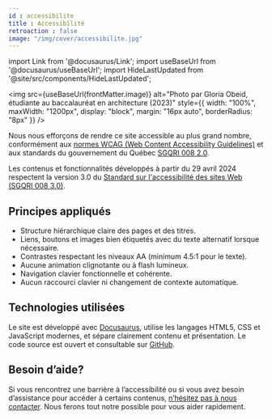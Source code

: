 ```yaml
---
id : accessibilite
title : Accessibilité
retroaction : false
image: "/img/cover/accessibilite.jpg"
---
```


import Link from '@docusaurus/Link';
import useBaseUrl from '@docusaurus/useBaseUrl';
import HideLastUpdated from '@site/src/components/HideLastUpdated';

<HideLastUpdated/>

<img 
  src={useBaseUrl(frontMatter.image)} 
  alt="Photo par Gloria Obeid, étudiante au baccalauréat en architecture (2023)"
  style={{
    width: "100%",
    maxWidth: "1200px",
    display: "block",
    margin: "16px auto",
    borderRadius: "8px"
  }} 
/>

Nous nous efforçons de rendre ce site accessible au plus grand nombre, conformément aux [normes WCAG (Web Content Accessibility Guidelines)](https://www.w3.org/WAI/standards-guidelines/wcag/) et aux standards du gouvernement du Québec [SGQRI 008 2.0](https://cdn-contenu.quebec.ca/cdn-contenu/adm/min/cybersecurite_numerique/Standard_sur_l_accessibilite/standard-access-web.pdf).

Les contenus et fonctionnalités développés à partir du 29 avril 2024 respectent la version 3.0 du [Standard sur l'accessibilité des sites Web (SGQRI 008 3.0)](https://www.quebec.ca/gouvernement/ministere/cybersecurite-numerique/publications/standard-accessibilite-sites-web).

## Principes appliqués

- Structure hiérarchique claire des pages et des titres.
- Liens, boutons et images bien étiquetés avec du texte alternatif lorsque nécessaire.
- Contrastes respectant les niveaux AA (minimum 4.5:1 pour le texte).
- Aucune animation clignotante ou à flash lumineux.
- Navigation clavier fonctionnelle et cohérente.
- Aucun raccourci clavier ni changement de contexte automatique.

## Technologies utilisées

Le site est développé avec [Docusaurus](https://docusaurus.io/), utilise les langages HTML5, CSS et JavaScript modernes, et sépare clairement contenu et présentation. Le code source est ouvert et consultable sur [GitHub](https://github.com/bibudem/techno).

## Besoin d’aide?

Si vous rencontrez une barrière à l’accessibilité ou si vous avez besoin d’assistance pour accéder à certains contenus, [n’hésitez pas à nous contacter](./nous-joindre). Nous ferons tout notre possible pour vous aider rapidement.

